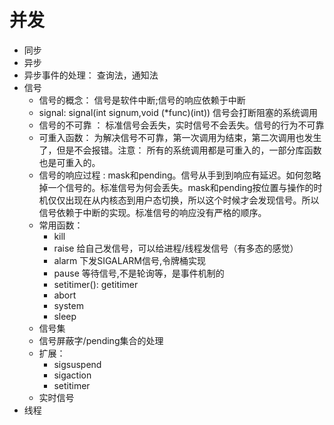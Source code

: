 # 并发
- 同步
- 异步
- 异步事件的处理： 查询法，通知法
- 信号
    + 信号的概念： 信号是软件中断;信号的响应依赖于中断  
    + signal: signal(int signum,void (*func)(int)) 信号会打断阻塞的系统调用
    + 信号的不可靠 ： 标准信号会丢失，实时信号不会丢失。信号的行为不可靠
    + 可重入函数： 为解决信号不可靠，第一次调用为结束，第二次调用也发生了，但是不会报错。注意： 所有的系统调用都是可重入的，一部分库函数也是可重入的。  
    + 信号的响应过程 : mask和pending。信号从手到到响应有延迟。如何忽略掉一个信号的。标准信号为何会丢失。mask和pending按位置与操作的时机仅仅出现在从内核态到用户态切换，所以这个时候才会发现信号。所以信号依赖于中断的实现。标准信号的响应没有严格的顺序。 
    + 常用函数：
        - kill 
        - raise 给自己发信号，可以给进程/线程发信号（有多态的感觉） 
        - alarm  下发SIGALARM信号,令牌桶实现
        - pause 等待信号,不是轮询等，是事件机制的
        - setitimer(): getitimer 
        - abort
        - system
        - sleep
    + 信号集
    + 信号屏蔽字/pending集合的处理
    + 扩展：
        - sigsuspend
        - sigaction
        - setitimer
    + 实时信号
- 线程
